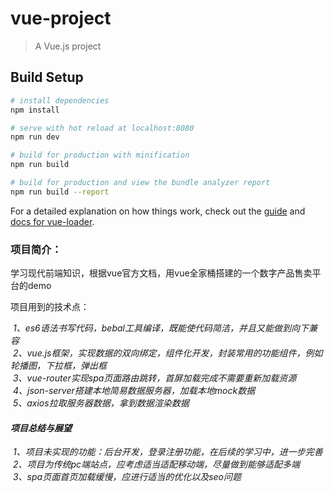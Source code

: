 # vue-project

> A Vue.js project

## Build Setup

``` bash
# install dependencies
npm install

# serve with hot reload at localhost:8080
npm run dev

# build for production with minification
npm run build

# build for production and view the bundle analyzer report
npm run build --report
```

For a detailed explanation on how things work, check out the [guide](http://vuejs-templates.github.io/webpack/) and [docs for vue-loader](http://vuejs.github.io/vue-loader).


<h3>项目简介：<br></h3>
<p>学习现代前端知识，根据vue官方文档，用vue全家桶搭建的一个数字产品售卖平台的demo<br><p>
<p>项目用到的技术点：<br></p>
<i>&nbsp;1、es6语法书写代码，bebal工具编译，既能使代码简洁，并且又能做到向下兼容<br><i>
<i>&nbsp;2、vue.js框架，实现数据的双向绑定，组件化开发，封装常用的功能组件，例如轮播图，下拉框，弹出框<br></i>
<i>&nbsp;3、vue-router实现spa页面路由跳转，首屏加载完成不需要重新加载资源<br></i>
<i>&nbsp;4、json-server搭建本地简易数据服务器，加载本地mock数据<br></i>
<i>&nbsp;5、axios拉取服务器数据，拿到数据渲染数据</i>
  
<h4>项目总结与展望</h4>
<i>&nbsp;1、项目未实现的功能：后台开发，登录注册功能，在后续的学习中，进一步完善<br></i>
<i>&nbsp;2、项目为传统pc端站点，应考虑适当适配移动端，尽量做到能够适配多端<br></i>
<i>&nbsp;3、spa页面首页加载缓慢，应进行适当的优化以及seo问题</i>
